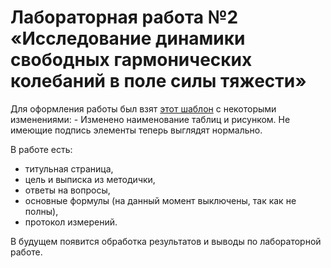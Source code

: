 # Лабораторная работа №2 «Исследование динамики свободных гармонических колебаний в поле силы тяжести»

Для оформления работы был взят [этот шаблон](https://github.com/JAkutenshi/eltechLaTeXTemplates) c некоторыми изменениями:
    - Изменено наименование таблиц и рисунком. Не имеющие подпись элементы теперь выглядят нормально.

В работе есть:
- титульная страница,
- цель и выписка из методички,
- ответы на вопросы,
- основные формулы (на данный момент выключены, так как не полны), 
- протокол измерений.

В будущем появится обработка результатов и выводы по лабораторной работе.
